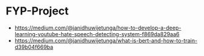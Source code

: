 # FYP-Project

- https://medium.com/@janidhuwijetunga/how-to-develop-a-deep-learning-youtube-hate-speech-detecting-system-f869da829aa6
- https://medium.com/@janidhuwijetunga/what-is-bert-and-how-to-train-d39b04f669ba